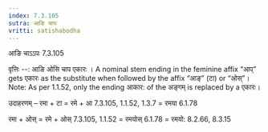 ```yaml
---
index: 7.3.105
sutra: आङि चापः
vritti: satishabodha
---
```



 आङि चाऽऽपः 7.3.105 


वृत्तिः --: आङि ओसि चाप एकारः । A nominal stem ending in the feminine affix “आप्” gets एकारः as the substitute when followed by the affix “आङ्” (टा) or “ओस्”। Note: As per 1.1.52, only the ending आकार: of the अङ्गम् is replaced by a एकारः।


उदाहरणम् – रमा + टा = रमे + आ 7.3.105, 1.1.52, 1.3.7 = रमया 6.1.78 


रमा + ओस् = रमे + ओस् 7.3.105, 1.1.52 = रमयोस् 6.1.78 = रमयो: 8.2.66, 8.3.15 


